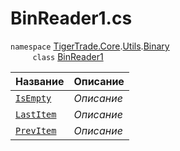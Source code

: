
# BinReader1.cs
`namespace` [TigerTrade.Core](../../../../TigerTrade.Core.md).[Utils](../../../../TigerTrade.Core/Utils.md).[Binary](../../../../TigerTrade.Core/Utils/Binary.md)  
&nbsp;&nbsp;&nbsp;&nbsp;&nbsp;&nbsp;&nbsp;&nbsp;&nbsp;`class` [BinReader1](../BinReader1.cs.md)

| Название | Описание |
| --- | --- |
| [`IsEmpty`](./Свойства/IsEmpty.md) | *Описание* |
| [`LastItem`](./Свойства/LastItem.md) | *Описание* |
| [`PrevItem`](./Свойства/PrevItem.md) | *Описание* |
